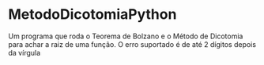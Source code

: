 # MetodoDicotomiaPython
Um programa que roda o Teorema de Bolzano e o Método de Dicotomia para achar a raiz de uma função. O erro suportado é de até 2 dígitos depois da vírgula

